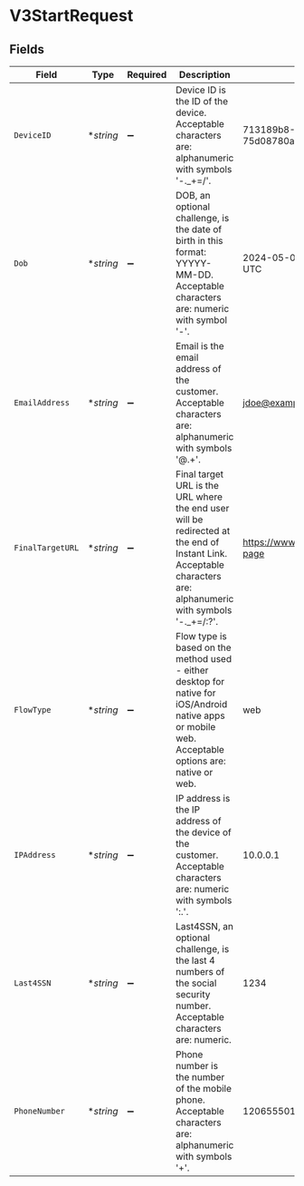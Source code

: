 # V3StartRequest


## Fields

| Field                                                                                                                                                          | Type                                                                                                                                                           | Required                                                                                                                                                       | Description                                                                                                                                                    | Example                                                                                                                                                        |
| -------------------------------------------------------------------------------------------------------------------------------------------------------------- | -------------------------------------------------------------------------------------------------------------------------------------------------------------- | -------------------------------------------------------------------------------------------------------------------------------------------------------------- | -------------------------------------------------------------------------------------------------------------------------------------------------------------- | -------------------------------------------------------------------------------------------------------------------------------------------------------------- |
| `DeviceID`                                                                                                                                                     | **string*                                                                                                                                                      | :heavy_minus_sign:                                                                                                                                             | Device ID is the ID of the device. Acceptable characters are: alphanumeric with symbols '-._+=/'.                                                              | 713189b8-5555-4b08-83ba-75d08780aebd                                                                                                                           |
| `Dob`                                                                                                                                                          | **string*                                                                                                                                                      | :heavy_minus_sign:                                                                                                                                             | DOB, an optional challenge, is the date of birth in this format: YYYYY-MM-DD. Acceptable characters are: numeric with symbol '-'.                              | 2024-05-02 00:00:00 +0000 UTC                                                                                                                                  |
| `EmailAddress`                                                                                                                                                 | **string*                                                                                                                                                      | :heavy_minus_sign:                                                                                                                                             | Email is the email address of the customer. Acceptable characters are: alphanumeric with symbols '@.+'.                                                        | jdoe@example.com                                                                                                                                               |
| `FinalTargetURL`                                                                                                                                               | **string*                                                                                                                                                      | :heavy_minus_sign:                                                                                                                                             | Final target URL is the URL where the end user will be redirected at the end of Instant Link. Acceptable characters are: alphanumeric with symbols '-._+=/:?'. | https://www.example.com/landing-page                                                                                                                           |
| `FlowType`                                                                                                                                                     | **string*                                                                                                                                                      | :heavy_minus_sign:                                                                                                                                             | Flow type is based on the method used  - either desktop for native for iOS/Android native apps or mobile web. Acceptable options are: native or web.           | web                                                                                                                                                            |
| `IPAddress`                                                                                                                                                    | **string*                                                                                                                                                      | :heavy_minus_sign:                                                                                                                                             | IP address is the IP address of the device of the customer. Acceptable characters are: numeric with symbols ':.'.                                              | 10.0.0.1                                                                                                                                                       |
| `Last4SSN`                                                                                                                                                     | **string*                                                                                                                                                      | :heavy_minus_sign:                                                                                                                                             | Last4SSN, an optional challenge, is the last 4 numbers of the social security number. Acceptable characters are: numeric.                                      | 1234                                                                                                                                                           |
| `PhoneNumber`                                                                                                                                                  | **string*                                                                                                                                                      | :heavy_minus_sign:                                                                                                                                             | Phone number is the number of the mobile phone. Acceptable characters are: alphanumeric with symbols '+'.                                                      | 12065550100                                                                                                                                                    |